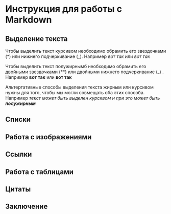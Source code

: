 # Инструкция для работы с Markdown

## Выделение текста
Чтобы выделить текст курсивом необходимо обрамить его звездочками (*) или нижнего подчеркивание (_). Например *вот так* или _вот так_


Чтобы выделить текст полужирнымб необходимо обрамить его двойными звездочками (**) или двойными нижнего подчеркивание (_) . Например **вот так** или __вот так__

Альтертативные способы выделения текста жирным или курсивом нужны для того, чтобы мы могли совмещать оба этих способа. Например _текст может быть выделен курсивом и при это может быть **полужирным**_

## Списки

## Работа с изображениями 

## Ссылки

## Работа с таблицами

## Цитаты 

## Заключение